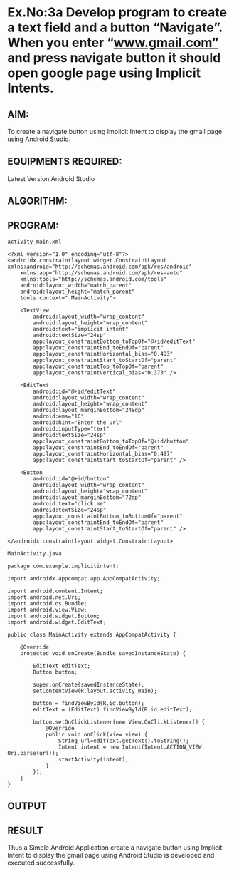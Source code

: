 # Ex.No:3a Develop program to create a text field and a button “Navigate”. When you enter “www.gmail.com” and press navigate button it should open google page using Implicit Intents.


## AIM:

To create a navigate button using Implicit Intent to display the gmail page using Android Studio.

## EQUIPMENTS REQUIRED:

Latest Version Android Studio

## ALGORITHM:



## PROGRAM:
```
activity_main.xml

<?xml version="1.0" encoding="utf-8"?>
<androidx.constraintlayout.widget.ConstraintLayout xmlns:android="http://schemas.android.com/apk/res/android"
    xmlns:app="http://schemas.android.com/apk/res-auto"
    xmlns:tools="http://schemas.android.com/tools"
    android:layout_width="match_parent"
    android:layout_height="match_parent"
    tools:context=".MainActivity">

    <TextView
        android:layout_width="wrap_content"
        android:layout_height="wrap_content"
        android:text="implicit intent"
        android:textSize="24sp"
        app:layout_constraintBottom_toTopOf="@+id/editText"
        app:layout_constraintEnd_toEndOf="parent"
        app:layout_constraintHorizontal_bias="0.493"
        app:layout_constraintStart_toStartOf="parent"
        app:layout_constraintTop_toTopOf="parent"
        app:layout_constraintVertical_bias="0.373" />

    <EditText
        android:id="@+id/editText"
        android:layout_width="wrap_content"
        android:layout_height="wrap_content"
        android:layout_marginBottom="248dp"
        android:ems="10"
        android:hint="Enter the url"
        android:inputType="text"
        android:textSize="24sp"
        app:layout_constraintBottom_toTopOf="@+id/button"
        app:layout_constraintEnd_toEndOf="parent"
        app:layout_constraintHorizontal_bias="0.497"
        app:layout_constraintStart_toStartOf="parent" />

    <Button
        android:id="@+id/button"
        android:layout_width="wrap_content"
        android:layout_height="wrap_content"
        android:layout_marginBottom="72dp"
        android:text="click me"
        android:textSize="24sp"
        app:layout_constraintBottom_toBottomOf="parent"
        app:layout_constraintEnd_toEndOf="parent"
        app:layout_constraintStart_toStartOf="parent" />

</androidx.constraintlayout.widget.ConstraintLayout>

MainActivity.java

package com.example.implicitintent;

import androidx.appcompat.app.AppCompatActivity;

import android.content.Intent;
import android.net.Uri;
import android.os.Bundle;
import android.view.View;
import android.widget.Button;
import android.widget.EditText;

public class MainActivity extends AppCompatActivity {

    @Override
    protected void onCreate(Bundle savedInstanceState) {

        EditText editText;
        Button button;

        super.onCreate(savedInstanceState);
        setContentView(R.layout.activity_main);

        button = findViewById(R.id.button);
        editText = (EditText) findViewById(R.id.editText);

        button.setOnClickListener(new View.OnClickListener() {
            @Override
            public void onClick(View view) {
                String url=editText.getText().toString();
                Intent intent = new Intent(Intent.ACTION_VIEW, Uri.parse(url));
                startActivity(intent);
            }
        });
    }
}

```

## OUTPUT




## RESULT
Thus a Simple Android Application create a navigate button using Implicit Intent to display the gmail page using Android Studio is developed and executed successfully.


